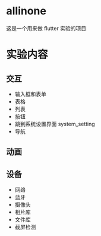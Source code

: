 # allinone
这是一个用来做 flutter 实验的项目


# 实验内容
## 交互
* 输入框和表单
* 表格
* 列表
* 按钮
* 跳到系统设置界面 system_setting
* 导航

## 动画

## 设备
* 网络
* 蓝牙
* 摄像头
* 相片库
* 文件库
* 截屏检测

